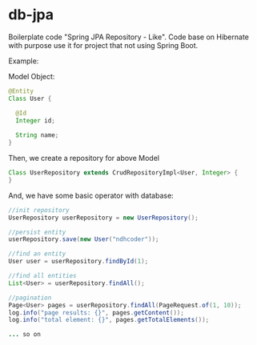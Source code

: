 # db-jpa
Boilerplate code "Spring JPA Repository - Like". Code base on Hibernate with purpose use it for project that not using Spring Boot.

Example:

Model Object: 
```java
@Entity
Class User {

  @Id
  Integer id;
  
  String name;
}
```

Then, we create a repository for above Model
```java
Class UserRepository extends CrudRepositoryImpl<User, Integer> {
}
```

And, we have some basic operator with database:
```java
//init repository
UserRepository userRepository = new UserRepository();

//persist entity
userRepository.save(new User("ndhcoder"));

//find an entity
User user = userRepository.findById(1);

//find all entities
List<User> = userRepository.findAll();

//pagination
Page<User> pages = userRepository.findAll(PageRequest.of(1, 10));
log.info("page results: {}", pages.getContent());
log.info("total element: {}", pages.getTotalElements());

... so on
```
